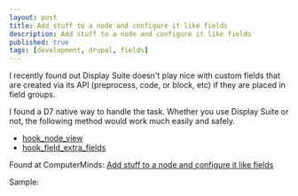 ```yaml
---
layout: post
title: Add stuff to a node and configure it like fields
description: Add stuff to a node and configure it like fields
published: true
tags: [development, drupal, fields]
---
```


I recently found out Display Suite doesn't play nice with custom fields that are created via its API (preprocess, code, or block, etc) if they are placed in field groups.

I found a D7 native way to handle the task. Whether you use Display Suite or not, the following method would work much easily and safely.

* [hook_node_view](https://api.drupal.org/api/drupal/modules%21node%21node.api.php/function/hook_node_view/7)
* [hook_field_extra_fields](https://api.drupal.org/api/drupal/modules%21field%21field.api.php/function/hook_field_extra_fields/7)

Found at ComputerMinds: [Add stuff to a node and configure it like fields](http://www.computerminds.co.uk/drupal-code/add-stuff-node-and-configure-it-fields)

Sample:

